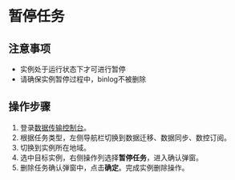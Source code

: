 # 暂停任务


## 注意事项

* 实例处于运行状态下才可进行暂停
* 请确保实例暂停过程中，binlog不被删除

## 操作步骤
1. 登录[数据传输控制台](https://ddts-console.jdcloud.com/syncList)。
2. 根据任务类型，左侧导航栏切换到数据迁移、数据同步、数控订阅。
3. 切换到实例所在地域。
4. 选中目标实例，右侧操作列选择**暂停任务**，进入确认弹窗。
5. 删除任务确认弹窗中，点击**确定**。完成实例删除操作。
